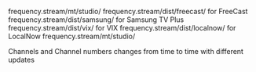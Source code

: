frequency.stream/mt/studio/
frequency.stream/dist/freecast/ for FreeCast
frequency.stream/dist/samsung/ for Samsung TV Plus
frequency.stream/dist/vix/ for VIX
frequency.stream/dist/localnow/ for LocalNow
frequency.stream/mt/studio/

Channels and Channel numbers changes from time to time with different updates
